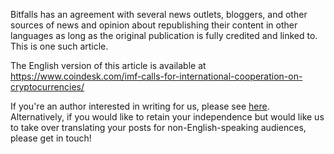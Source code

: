 Bitfalls has an agreement with several news outlets, bloggers, and other sources of news and opinion about republishing their content in other languages as long as the original publication is fully credited and linked to. This is one such article.

The English version of this article is available at https://www.coindesk.com/imf-calls-for-international-cooperation-on-cryptocurrencies/

If you're an author interested in writing for us, please see [here](https://bitfalls.com/write-for-us). Alternatively, if you would like to retain your independence but would like us to take over translating your posts for non-English-speaking audiences, please get in touch!
